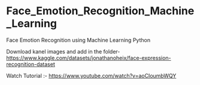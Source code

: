 # Face_Emotion_Recognition_Machine_Learning
Face Emotion Recognition using Machine Learning Python

Download kanel images and add in the folder-https://www.kaggle.com/datasets/jonathanoheix/face-expression-recognition-dataset

Watch Tutorial :- https://www.youtube.com/watch?v=aoCIoumbWQY
